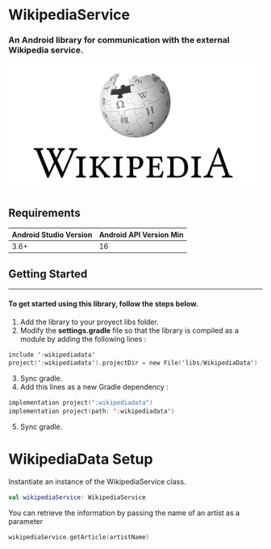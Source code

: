 # **WikipediaService**


### An Android library for communication with the external **Wikipedia** service.  
    
![alt text](images/wikipedia_logo.png) 


## Requirements  

Android Studio Version | Android API Version Min 
------------ | -------------
3.6+ | 16

## Getting Started    
-----------------------
#### To get started using this library, follow the steps below.  

1. Add the library to your proyect libs folder.
2. Modify the **settings.gradle** file so that the library is compiled as a module by adding the following lines : 

```kotlin 
include ':wikipediadata'
project(':wikipediadata').projectDir = new File('libs/WikipediaData')
```

3. Sync gradle. 
4. Add this lines as a new Gradle dependency :

```kotlin 
implementation project(":wikipediadata")
implementation project(path: ':wikipediadata')
```

5. Sync gradle.    
  

# WikipediaData Setup  


Instantiate an instance of the WikipediaService class.

```kotlin 
val wikipediaService: WikipediaService
```

You can retrieve the information by passing the name of an artist as a parameter

```kotlin
wikipediaService.getArticle(artistName)
```
